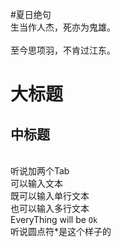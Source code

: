 #夏日绝句
<br>生当作人杰，死亦为鬼雄。</br>
<br>至今思项羽，不肯过江东。</br>


大标题
==========
中标题
-----------




<br>听说加两个Tab
<br>可以输入文本
<br>既可以输入单行文本 
<br>也可以输入多行文本
<br>EveryThing will be `Ok`
<br>听说圆点符*是这个样子的
